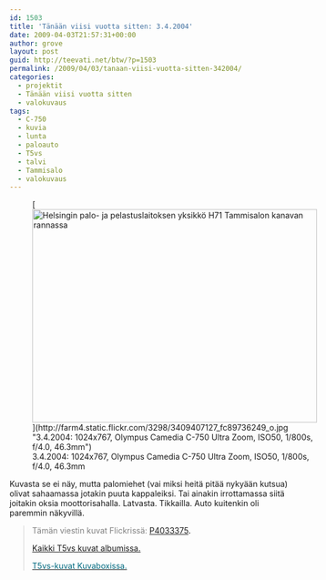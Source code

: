 ```yaml
---
id: 1503
title: 'Tänään viisi vuotta sitten: 3.4.2004'
date: 2009-04-03T21:57:31+00:00
author: grove
layout: post
guid: http://teevati.net/btw/?p=1503
permalink: /2009/04/03/tanaan-viisi-vuotta-sitten-342004/
categories:
  - projektit
  - Tänään viisi vuotta sitten
  - valokuvaus
tags:
  - C-750
  - kuvia
  - lunta
  - paloauto
  - T5vs
  - talvi
  - Tammisalo
  - valokuvaus
---
```

<figure style="width: 500px" class="wp-caption aligncenter">[<img class="                                         " title="Helsingin palo- ja pelastuslaitoksen yksikkö H71 Tammisalon kanavan rannassa" src="http://farm4.static.flickr.com/3298/3409407127_78819863da.jpg" alt="Helsingin palo- ja pelastuslaitoksen yksikkö H71 Tammisalon kanavan rannassa" width="500" height="375" />](http://farm4.static.flickr.com/3298/3409407127_fc89736249_o.jpg "3.4.2004: 1024x767, Olympus Camedia C-750 Ultra Zoom, ISO50, 1/800s, f/4.0, 46.3mm")<figcaption class="wp-caption-text">3.4.2004: 1024x767, Olympus Camedia C-750 Ultra Zoom, ISO50, 1/800s, f/4.0, 46.3mm</figcaption></figure> 

Kuvasta se ei näy, mutta palomiehet (vai miksi heitä pitää nykyään kutsua) olivat sahaamassa jotakin puuta kappaleiksi. Tai ainakin irrottamassa siitä joitakin oksia moottorisahalla. Latvasta. Tikkailla. Auto kuitenkin oli paremmin näkyvillä.

> <span style="color: #808080;">Tämän viestin kuvat Flickrissä:</span> <span style="color: #006a80;"><span style="color: #000000;"><span style="color: #006a80;"><span style="color: #000000;"><span style="color: #006a80;"><span style="color: #000000;"><span style="color: #006a80;"><span style="color: #000000;"><a title="P4033375 on Flickr" href="http://www.flickr.com/photos/teevati/3409407127/">P4033375</a>.</span></span></span></span></span></span></span></span>
> 
> [Kaikki T5vs kuvat albumissa.](/btw/flickr/album/72157607994204386/t5vs-all.html "BTW · T5vs-all")
> 
> [<span style="color: #006a80;">T5vs-kuvat Kuvaboxissa.</span>](http://www.kuvaboxi.fi/julkinen/29poj+taavetti-btw-t5vs.html "Kuvaboxi - BTW: T5vs (Taavetti)")